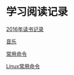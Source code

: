 # 学习阅读记录

[2016年读书记录](2016年读书记录.md)

[音乐](./音乐.md)

[常用命令](./Windows常用命令.md)

[Linux常用命令](./Linux常用命令.md)

